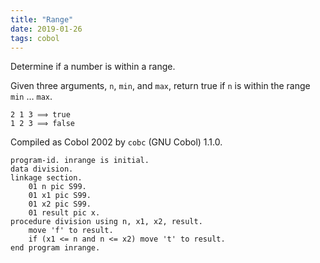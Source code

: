 ```yaml
---
title: "Range"
date: 2019-01-26
tags: cobol
---
```


Determine if a number is within a range.

Given three arguments, `n`, `min`, and `max`, return true if `n`
is within the range `min` … `max`.

```
2 1 3 ⟹ true
1 2 3 ⟹ false
```

Compiled as Cobol 2002 by `cobc` (GNU Cobol) 1.1.0.

```cobol
program-id. inrange is initial.
data division.
linkage section.
    01 n pic S99.
    01 x1 pic S99.
    01 x2 pic S99.
    01 result pic x.
procedure division using n, x1, x2, result.
    move 'f' to result.
    if (x1 <= n and n <= x2) move 't' to result.
end program inrange.
```
